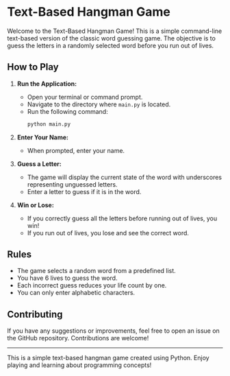 # Text-Based Hangman Game

Welcome to the Text-Based Hangman Game! This is a simple command-line text-based version of the classic word guessing game. The objective is to guess the letters in a randomly selected word before you run out of lives.

## How to Play

1. **Run the Application:**
   - Open your terminal or command prompt.
   - Navigate to the directory where `main.py` is located.
   - Run the following command:
     ```bash
     python main.py
     ```

2. **Enter Your Name:**
   - When prompted, enter your name.

3. **Guess a Letter:**
   - The game will display the current state of the word with underscores representing unguessed letters.
   - Enter a letter to guess if it is in the word.

4. **Win or Lose:**
   - If you correctly guess all the letters before running out of lives, you win!
   - If you run out of lives, you lose and see the correct word.

## Rules

- The game selects a random word from a predefined list.
- You have 6 lives to guess the word.
- Each incorrect guess reduces your life count by one.
- You can only enter alphabetic characters.

## Contributing

If you have any suggestions or improvements, feel free to open an issue on the GitHub repository. Contributions are welcome!

---

This is a simple text-based hangman game created using Python. Enjoy playing and learning about programming concepts!
